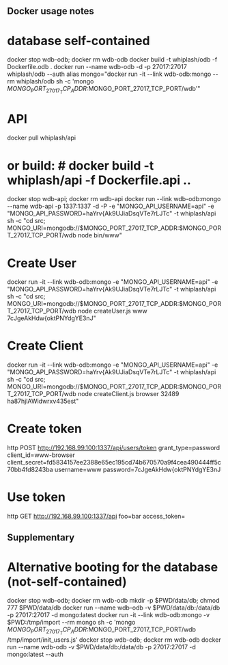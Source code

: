 ## Docker usage notes ##

# database self-contained
docker stop wdb-odb; docker rm wdb-odb
docker build -t whiplash/odb -f Dockerfile.odb .
docker run --name wdb-odb -d -p 27017:27017 whiplash/odb --auth
alias mongo="docker run -it --link wdb-odb:mongo --rm whiplash/odb sh -c 'mongo $MONGO_PORT_27017_TCP_ADDR:$MONGO_PORT_27017_TCP_PORT/wdb'"

# API
docker pull whiplash/api
# or build: # docker build -t whiplash/api -f Dockerfile.api ..
docker stop wdb-api; docker rm wdb-api
docker run --link wdb-odb:mongo --name wdb-api -p 1337:1337 -d -P -e "MONGO_API_USERNAME=api" -e "MONGO_API_PASSWORD=haYrv{Ak9UJiaDsqVTe7rLJTc" -t whiplash/api sh -c "cd src; MONGO_URI=mongodb://\$MONGO_PORT_27017_TCP_ADDR:\$MONGO_PORT_27017_TCP_PORT/wdb node bin/www"

# Create User
docker run -it --link wdb-odb:mongo -e "MONGO_API_USERNAME=api" -e "MONGO_API_PASSWORD=haYrv{Ak9UJiaDsqVTe7rLJTc" -t whiplash/api sh -c "cd src; MONGO_URI=mongodb://\$MONGO_PORT_27017_TCP_ADDR:\$MONGO_PORT_27017_TCP_PORT/wdb node createUser.js www 7cJgeAkHdw{oktPNYdgYE3nJ"
# Create Client
docker run -it --link wdb-odb:mongo -e "MONGO_API_USERNAME=api" -e "MONGO_API_PASSWORD=haYrv{Ak9UJiaDsqVTe7rLJTc" -t whiplash/api sh -c "cd src; MONGO_URI=mongodb://\$MONGO_PORT_27017_TCP_ADDR:\$MONGO_PORT_27017_TCP_PORT/wdb node createClient.js browser 32489 ha87hjlAWidwrxv435est"
# Create token
http POST http://192.168.99.100:1337/api/users/token grant_type=password client_id=www-browser client_secret=fd5834157ee2388e65ec195cd74b670570a9f4cea490444ff5c70bb4fd8243ba username=www password=7cJgeAkHdw{oktPNYdgYE3nJ

# Use token
http GET http://192.168.99.100:1337/api foo=bar access_token=



## Supplementary ##

# Alternative booting for the database (not-self-contained)

docker stop wdb-odb; docker rm wdb-odb
mkdir -p $PWD/data/db; chmod 777 $PWD/data/db
docker run --name wdb-odb -v $PWD/data/db:/data/db -p 27017:27017 -d mongo:latest
docker run -it --link wdb-odb:mongo -v $PWD:/tmp/import --rm mongo sh -c 'mongo $MONGO_PORT_27017_TCP_ADDR:$MONGO_PORT_27017_TCP_PORT/wdb /tmp/import/init_users.js'
docker stop wdb-odb; docker rm wdb-odb
docker run --name wdb-odb -v $PWD/data/db:/data/db -p 27017:27017 -d mongo:latest --auth
